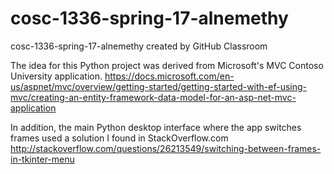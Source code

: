 # cosc-1336-spring-17-alnemethy
cosc-1336-spring-17-alnemethy created by GitHub Classroom

The idea for this Python project was derived from Microsoft's MVC Contoso University application.
https://docs.microsoft.com/en-us/aspnet/mvc/overview/getting-started/getting-started-with-ef-using-mvc/creating-an-entity-framework-data-model-for-an-asp-net-mvc-application


In addition, the main Python desktop interface where the app switches frames used a solution I found in StackOverflow.com http://stackoverflow.com/questions/26213549/switching-between-frames-in-tkinter-menu
